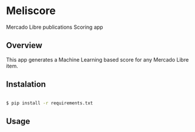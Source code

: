 # Meliscore

Mercado Libre publications Scoring app

Overview
----------

This app generates a Machine Learning based score for any Mercado Libre item. 

Instalation
-----------

```bash

$ pip install -r requirements.txt

```

Usage
-----


